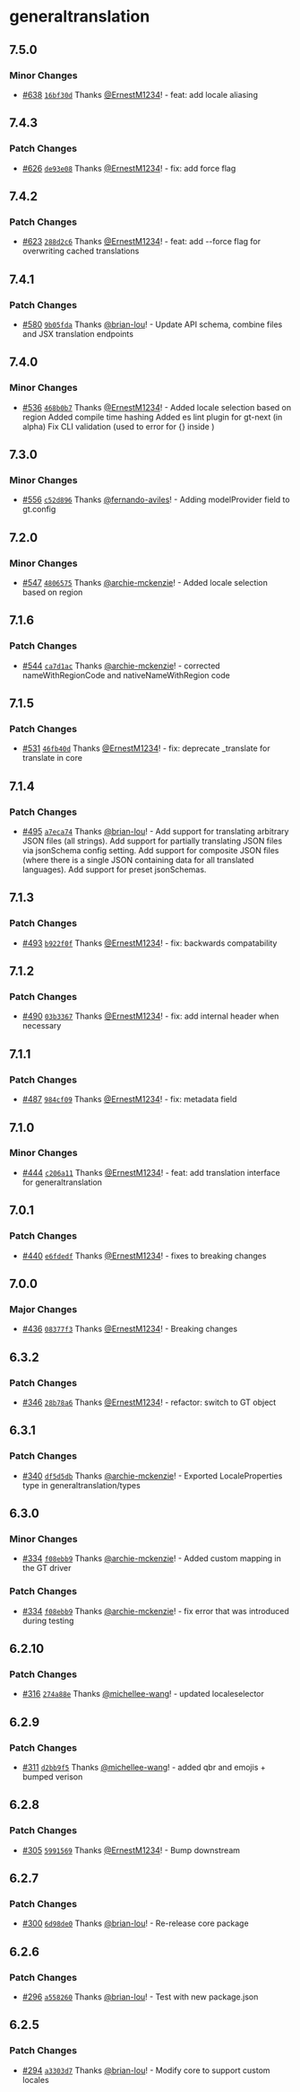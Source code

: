 # generaltranslation

## 7.5.0

### Minor Changes

- [#638](https://github.com/generaltranslation/gt/pull/638) [`16bf30d`](https://github.com/generaltranslation/gt/commit/16bf30d70a0599ec863305f4f7a5a0852dd07e5d) Thanks [@ErnestM1234](https://github.com/ErnestM1234)! - feat: add locale aliasing

## 7.4.3

### Patch Changes

- [#626](https://github.com/generaltranslation/gt/pull/626) [`de93e08`](https://github.com/generaltranslation/gt/commit/de93e0824ebab1b9483739462027510498abfcfe) Thanks [@ErnestM1234](https://github.com/ErnestM1234)! - fix: add force flag

## 7.4.2

### Patch Changes

- [#623](https://github.com/generaltranslation/gt/pull/623) [`288d2c6`](https://github.com/generaltranslation/gt/commit/288d2c657ff46eb5f4a5cdbc76ecc3f9be85228f) Thanks [@ErnestM1234](https://github.com/ErnestM1234)! - feat: add --force flag for overwriting cached translations

## 7.4.1

### Patch Changes

- [#580](https://github.com/generaltranslation/gt/pull/580) [`9b05fda`](https://github.com/generaltranslation/gt/commit/9b05fda9959f9e24491c02f357bc2a2c49ba0276) Thanks [@brian-lou](https://github.com/brian-lou)! - Update API schema, combine files and JSX translation endpoints

## 7.4.0

### Minor Changes

- [#536](https://github.com/generaltranslation/gt/pull/536) [`468b0b7`](https://github.com/generaltranslation/gt/commit/468b0b7c660fd1ab9e8c2611a26ade63ba268e80) Thanks [@ErnestM1234](https://github.com/ErnestM1234)! - Added locale selection based on region
  Added compile time hashing
  Added es lint plugin for gt-next (in alpha)
  Fix CLI validation (used to error for {<JSX/>} inside <T>)

## 7.3.0

### Minor Changes

- [#556](https://github.com/generaltranslation/gt/pull/556) [`c52d896`](https://github.com/generaltranslation/gt/commit/c52d896f83fb4f6e58921286320a524885c8a52d) Thanks [@fernando-aviles](https://github.com/fernando-aviles)! - Adding modelProvider field to gt.config

## 7.2.0

### Minor Changes

- [#547](https://github.com/generaltranslation/gt/pull/547) [`4806575`](https://github.com/generaltranslation/gt/commit/4806575a7b01184ea35a55fb07fe241144205e4a) Thanks [@archie-mckenzie](https://github.com/archie-mckenzie)! - Added locale selection based on region

## 7.1.6

### Patch Changes

- [#544](https://github.com/generaltranslation/gt/pull/544) [`ca7d1ac`](https://github.com/generaltranslation/gt/commit/ca7d1ac0d424f9804031020e3a36bae27bdcc049) Thanks [@archie-mckenzie](https://github.com/archie-mckenzie)! - corrected nameWithRegionCode and nativeNameWithRegion code

## 7.1.5

### Patch Changes

- [#531](https://github.com/generaltranslation/gt/pull/531) [`46fb40d`](https://github.com/generaltranslation/gt/commit/46fb40d5e76898c7cbf7dc02d7b62de5ad64a95f) Thanks [@ErnestM1234](https://github.com/ErnestM1234)! - fix: deprecate \_translate for translate in core

## 7.1.4

### Patch Changes

- [#495](https://github.com/generaltranslation/gt/pull/495) [`a7eca74`](https://github.com/generaltranslation/gt/commit/a7eca74677356b392c7c1a431f664c8e28adbf0c) Thanks [@brian-lou](https://github.com/brian-lou)! - Add support for translating arbitrary JSON files (all strings). Add support for partially translating JSON files via jsonSchema config setting. Add support for composite JSON files (where there is a single JSON containing data for all translated languages). Add support for preset jsonSchemas.

## 7.1.3

### Patch Changes

- [#493](https://github.com/generaltranslation/gt/pull/493) [`b922f0f`](https://github.com/generaltranslation/gt/commit/b922f0f955e616d53d0964b420191a0f8c07a343) Thanks [@ErnestM1234](https://github.com/ErnestM1234)! - fix: backwards compatability

## 7.1.2

### Patch Changes

- [#490](https://github.com/generaltranslation/gt/pull/490) [`03b3367`](https://github.com/generaltranslation/gt/commit/03b3367e98b155a21a723f0a645999f3efb40d18) Thanks [@ErnestM1234](https://github.com/ErnestM1234)! - fix: add internal header when necessary

## 7.1.1

### Patch Changes

- [#487](https://github.com/generaltranslation/gt/pull/487) [`984cf09`](https://github.com/generaltranslation/gt/commit/984cf098fea9d42f5619e95b78ad289c32e3b4d2) Thanks [@ErnestM1234](https://github.com/ErnestM1234)! - fix: metadata field

## 7.1.0

### Minor Changes

- [#444](https://github.com/generaltranslation/gt/pull/444) [`c206a11`](https://github.com/generaltranslation/gt/commit/c206a1158516a0d815b1570d77e6dd62acdcedc4) Thanks [@ErnestM1234](https://github.com/ErnestM1234)! - feat: add translation interface for generaltranslation

## 7.0.1

### Patch Changes

- [#440](https://github.com/generaltranslation/gt/pull/440) [`e6fdedf`](https://github.com/generaltranslation/gt/commit/e6fdedffcdfbac5d257ea35140cbb81de6aa2729) Thanks [@ErnestM1234](https://github.com/ErnestM1234)! - fixes to breaking changes

## 7.0.0

### Major Changes

- [#436](https://github.com/generaltranslation/gt/pull/436) [`08377f3`](https://github.com/generaltranslation/gt/commit/08377f3b5b3b600efb1e232a7b9361e8c85ea4ae) Thanks [@ErnestM1234](https://github.com/ErnestM1234)! - Breaking changes

## 6.3.2

### Patch Changes

- [#346](https://github.com/generaltranslation/gt/pull/346) [`28b78a6`](https://github.com/generaltranslation/gt/commit/28b78a62de117cc8e4370cab79280495de37f28f) Thanks [@ErnestM1234](https://github.com/ErnestM1234)! - refactor: switch to GT object

## 6.3.1

### Patch Changes

- [#340](https://github.com/generaltranslation/gt/pull/340) [`df5d5db`](https://github.com/generaltranslation/gt/commit/df5d5dbb25e2031891fc425e1e04f9022e935f00) Thanks [@archie-mckenzie](https://github.com/archie-mckenzie)! - Exported LocaleProperties type in generaltranslation/types

## 6.3.0

### Minor Changes

- [#334](https://github.com/generaltranslation/gt/pull/334) [`f08ebb9`](https://github.com/generaltranslation/gt/commit/f08ebb92680c6158dd75ea1089924e74a8731774) Thanks [@archie-mckenzie](https://github.com/archie-mckenzie)! - Added custom mapping in the GT driver

### Patch Changes

- [#334](https://github.com/generaltranslation/gt/pull/334) [`f08ebb9`](https://github.com/generaltranslation/gt/commit/f08ebb92680c6158dd75ea1089924e74a8731774) Thanks [@archie-mckenzie](https://github.com/archie-mckenzie)! - fix error that was introduced during testing

## 6.2.10

### Patch Changes

- [#316](https://github.com/generaltranslation/gt/pull/316) [`274a88e`](https://github.com/generaltranslation/gt/commit/274a88e2ac2e4d60360bf950f56c4ee2850804fe) Thanks [@michellee-wang](https://github.com/michellee-wang)! - updated localeselector

## 6.2.9

### Patch Changes

- [#311](https://github.com/generaltranslation/gt/pull/311) [`d2bb9f5`](https://github.com/generaltranslation/gt/commit/d2bb9f5caa5b7366af3d3f8110a9f1586c9f58e7) Thanks [@michellee-wang](https://github.com/michellee-wang)! - added qbr and emojis + bumped verison

## 6.2.8

### Patch Changes

- [#305](https://github.com/generaltranslation/gt/pull/305) [`5991569`](https://github.com/generaltranslation/gt/commit/59915699154fa0b442c4460c7c8d586fdc8020f9) Thanks [@ErnestM1234](https://github.com/ErnestM1234)! - Bump downstream

## 6.2.7

### Patch Changes

- [#300](https://github.com/generaltranslation/gt/pull/300) [`6d98de0`](https://github.com/generaltranslation/gt/commit/6d98de0b0b0b56e58bf69dac96380eac2f1122b1) Thanks [@brian-lou](https://github.com/brian-lou)! - Re-release core package

## 6.2.6

### Patch Changes

- [#296](https://github.com/generaltranslation/gt/pull/296) [`a558260`](https://github.com/generaltranslation/gt/commit/a55826006f69c0e9869f687c065de7ad1e2828a6) Thanks [@brian-lou](https://github.com/brian-lou)! - Test with new package.json

## 6.2.5

### Patch Changes

- [#294](https://github.com/generaltranslation/gt/pull/294) [`a3303d7`](https://github.com/generaltranslation/gt/commit/a3303d7a7ccfc39ddbdd7edd51a2689da1c6ded0) Thanks [@brian-lou](https://github.com/brian-lou)! - Modify core to support custom locales
